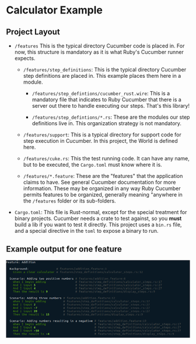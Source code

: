 # Calculator Example

## Project Layout

- `/features`
This is the typical directory Cucumber code is placed in. For now, this structure is mandatory as it is what Ruby's Cucumber runner expects.

  - `/features/step_definitions`:
  This is the typical directory Cucumber step definitions are placed in. This example places them here in a module.
    - `/features/step_defintions/cucumber_rust.wire`:
    This is a mandatory file that indicates to Ruby Cucumber that there is a server out there to handle executing our steps. That's this library!

    - `/features/step_defintions/*.rs`:
    These are the modules our step definitions live in. This organization strategy is not mandatory.

  - `/features/support`:
  This is a typical directory for support code for step execution in Cucumber. In this project, the World is defined here.

  - `/features/cuke.rs`:
  This the test running code. It can have any name, but to be executed, the `Cargo.toml` must know where it is.

  - `/features/*.feature`:
  These are the "features" that the application claims to have. See general Cucumber documentation for more information. These may be organized in any way Ruby Cucumber permits features to be organized, generally meaning "anywhere in the `/features` folder or its sub-folders.

- `Cargo.toml`:
This file is Rust-normal, except for the special treatment for binary projects. Cucumber needs a crate to test against, so you __must__ build a lib if you want to test it directly. This project uses a `bin.rs` file, and a special directive in the `toml` to expose a binary to run.


## Example output for one feature
![Example Output](output.png "Example output")

